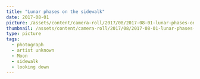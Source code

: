 ```yaml
---
title: "Lunar phases on the sidewalk"
date: 2017-08-01
picture: /assets/content/camera-roll/2017/08/2017-08-01-lunar-phases-on-the-sidewalk/20170801_050415335_iOS.jpg
thumbnail: /assets/content/camera-roll/2017/08/2017-08-01-lunar-phases-on-the-sidewalk/20170801_050415335_iOS-thumbnail.jpg
type: picture
tags:
  - photograph
  - artist unknown
  - Moon
  - sidewalk
  - looking down
---
```

